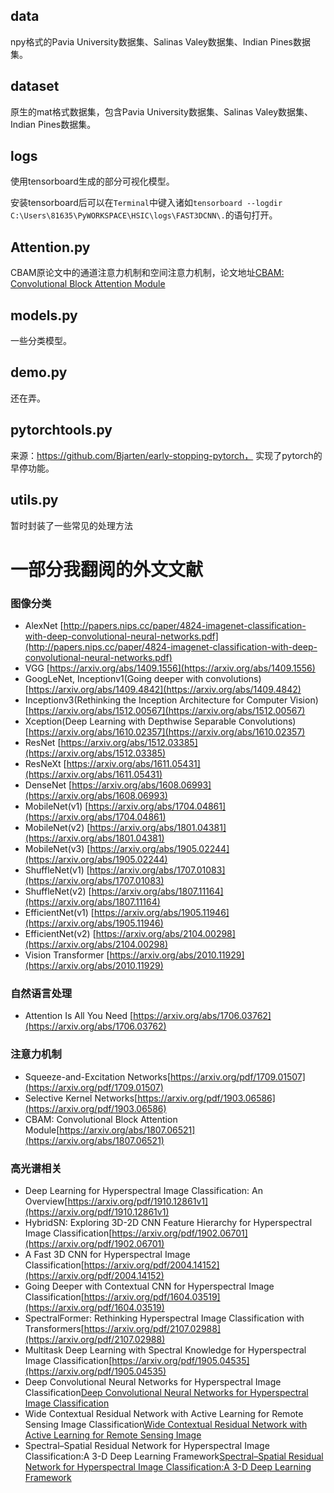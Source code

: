 ## data
npy格式的Pavia University数据集、Salinas Valey数据集、Indian Pines数据集。
## dataset
原生的mat格式数据集，包含Pavia University数据集、Salinas Valey数据集、Indian Pines数据集。
## logs
使用tensorboard生成的部分可视化模型。

安装tensorboard后可以在```Terminal```中键入诸如```tensorboard --logdir C:\Users\81635\PyWORKSPACE\HSIC\logs\FAST3DCNN\.```的语句打开。
## Attention.py
CBAM原论文中的通道注意力机制和空间注意力机制，论文地址[CBAM: Convolutional Block Attention Module](https://arxiv.org/abs/1807.06521)
## models.py
一些分类模型。
## demo.py
还在弄。
## pytorchtools.py
来源：https://github.com/Bjarten/early-stopping-pytorch， 实现了pytorch的早停功能。
## utils.py
暂时封装了一些常见的处理方法


# 一部分我翻阅的外文文献
### 图像分类
- AlexNet [http://papers.nips.cc/paper/4824-imagenet-classification-with-deep-convolutional-neural-networks.pdf](http://papers.nips.cc/paper/4824-imagenet-classification-with-deep-convolutional-neural-networks.pdf)
- VGG [https://arxiv.org/abs/1409.1556](https://arxiv.org/abs/1409.1556)
- GoogLeNet, Inceptionv1(Going deeper with convolutions) [https://arxiv.org/abs/1409.4842](https://arxiv.org/abs/1409.4842)
- Inceptionv3(Rethinking the Inception Architecture for Computer Vision) [https://arxiv.org/abs/1512.00567](https://arxiv.org/abs/1512.00567)
- Xception(Deep Learning with Depthwise Separable Convolutions) [https://arxiv.org/abs/1610.02357](https://arxiv.org/abs/1610.02357)
- ResNet [https://arxiv.org/abs/1512.03385](https://arxiv.org/abs/1512.03385)
- ResNeXt [https://arxiv.org/abs/1611.05431](https://arxiv.org/abs/1611.05431)
- DenseNet [https://arxiv.org/abs/1608.06993](https://arxiv.org/abs/1608.06993)
- MobileNet(v1) [https://arxiv.org/abs/1704.04861](https://arxiv.org/abs/1704.04861)
- MobileNet(v2) [https://arxiv.org/abs/1801.04381](https://arxiv.org/abs/1801.04381)
- MobileNet(v3) [https://arxiv.org/abs/1905.02244](https://arxiv.org/abs/1905.02244)
- ShuffleNet(v1) [https://arxiv.org/abs/1707.01083](https://arxiv.org/abs/1707.01083)
- ShuffleNet(v2) [https://arxiv.org/abs/1807.11164](https://arxiv.org/abs/1807.11164)
- EfficientNet(v1) [https://arxiv.org/abs/1905.11946](https://arxiv.org/abs/1905.11946)
- EfficientNet(v2) [https://arxiv.org/abs/2104.00298](https://arxiv.org/abs/2104.00298)
- Vision Transformer [https://arxiv.org/abs/2010.11929](https://arxiv.org/abs/2010.11929)

### 自然语言处理
- Attention Is All You Need [https://arxiv.org/abs/1706.03762](https://arxiv.org/abs/1706.03762)

### 注意力机制
- Squeeze-and-Excitation Networks[https://arxiv.org/pdf/1709.01507](https://arxiv.org/pdf/1709.01507)
- Selective Kernel Networks[https://arxiv.org/pdf/1903.06586](https://arxiv.org/pdf/1903.06586)
- CBAM: Convolutional Block Attention Module[https://arxiv.org/abs/1807.06521](https://arxiv.org/abs/1807.06521)
  
### 高光谱相关
- Deep Learning for Hyperspectral Image Classification: An Overview[https://arxiv.org/pdf/1910.12861v1](https://arxiv.org/pdf/1910.12861v1)
- HybridSN: Exploring 3D-2D CNN Feature Hierarchy for Hyperspectral Image Classification[https://arxiv.org/pdf/1902.06701](https://arxiv.org/pdf/1902.06701)
- A Fast 3D CNN for Hyperspectral Image Classification[https://arxiv.org/pdf/2004.14152](https://arxiv.org/pdf/2004.14152)
- Going Deeper with Contextual CNN for Hyperspectral Image Classification[https://arxiv.org/pdf/1604.03519](https://arxiv.org/pdf/1604.03519)
- SpectralFormer: Rethinking Hyperspectral Image Classification with Transformers[https://arxiv.org/pdf/2107.02988](https://arxiv.org/pdf/2107.02988)
- Multitask Deep Learning with Spectral Knowledge for Hyperspectral Image Classification[https://arxiv.org/pdf/1905.04535](https://arxiv.org/pdf/1905.04535)
- Deep Convolutional Neural Networks for Hyperspectral Image Classification[Deep Convolutional Neural Networks for Hyperspectral Image Classification](https://www.hindawi.com/journals/js/2015/258619/)
- Wide Contextual Residual Network with Active Learning for Remote Sensing Image Classification[Wide Contextual Residual Network with Active Learning for Remote Sensing Image ](https://www.researchgate.net/publication/328991664_Wide_Contextual_Residual_Network_with_Active_Learning_for_Remote_Sensing_Image_Classification)
-  Spectral–Spatial Residual Network for Hyperspectral Image Classification:A 3-D Deep Learning Framework[Spectral–Spatial Residual Network for Hyperspectral Image Classification:A 3-D Deep Learning Framework](https://www.researchgate.net/publication/320145356_Deep_Residual_Networks_for_Hyperspectral_Image_Classification)
